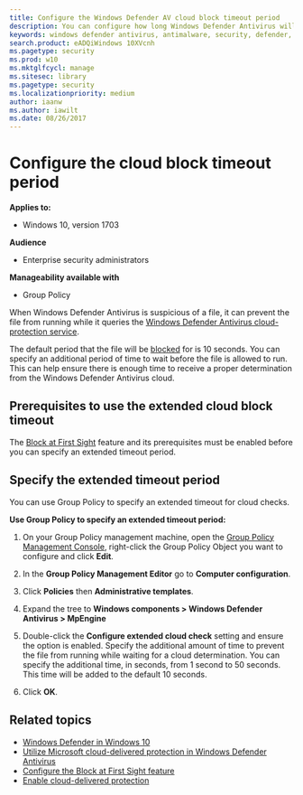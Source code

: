 ```yaml
---
title: Configure the Windows Defender AV cloud block timeout period
description: You can configure how long Windows Defender Antivirus will block a file from running while waiting for a cloud determination.
keywords: windows defender antivirus, antimalware, security, defender, cloud, timeout, block, period, seconds
search.product: eADQiWindows 10XVcnh
ms.pagetype: security
ms.prod: w10
ms.mktglfcycl: manage
ms.sitesec: library
ms.pagetype: security
ms.localizationpriority: medium
author: iaanw
ms.author: iawilt
ms.date: 08/26/2017
---
```


# Configure the cloud block timeout period



**Applies to:**

- Windows 10, version 1703

**Audience**

- Enterprise security administrators

**Manageability available with**

- Group Policy






When Windows Defender Antivirus is suspicious of a file, it can prevent the file from running while it queries the [Windows Defender Antivirus cloud-protection service](utilize-microsoft-cloud-protection-windows-defender-antivirus.md).

The default period that the file will be [blocked](configure-block-at-first-sight-windows-defender-antivirus.md) for is 10 seconds. You can specify an additional period of time to wait before the file is allowed to run. This can help ensure there is enough time to receive a proper determination from the Windows Defender Antivirus cloud.



## Prerequisites to use the extended cloud block timeout

The [Block at First Sight](configure-block-at-first-sight-windows-defender-antivirus.md) feature and its prerequisites must be enabled before you can specify an extended timeout period. 
    
## Specify the extended timeout period

You can use Group Policy to specify an extended timeout for cloud checks.

**Use Group Policy to specify an extended timeout period:**

1.  On your Group Policy management machine, open the [Group Policy Management Console](https://technet.microsoft.com/library/cc731212.aspx), right-click the Group Policy Object you want to configure and click **Edit**.

2.  In the **Group Policy Management Editor** go to **Computer configuration**.

3.  Click **Policies** then **Administrative templates**.

4.  Expand the tree to **Windows components > Windows Defender Antivirus > MpEngine**
    
5.  Double-click the **Configure extended cloud check** setting and ensure the option is enabled. Specify the additional amount of time to prevent the file from running while waiting for a cloud determination. You can specify the additional time, in seconds, from 1 second to 50 seconds. This time will be added to the default 10 seconds.
    
6. Click **OK**.


## Related topics

- [Windows Defender in Windows 10](windows-defender-antivirus-in-windows-10.md)
- [Utilize Microsoft cloud-delivered protection in Windows Defender Antivirus](utilize-microsoft-cloud-protection-windows-defender-antivirus.md)
- [Configure the Block at First Sight feature](configure-block-at-first-sight-windows-defender-antivirus.md)
- [Enable cloud-delivered protection](enable-cloud-protection-windows-defender-antivirus.md)




